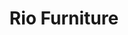 ---
title: "Rio Furniture"
draft: false
image : "images/portfolio/work6.jpg"
bg_image: "images/featue-bg.jpg"
category: "Video"
---